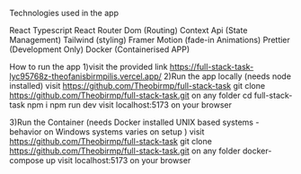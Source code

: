 Technologies used in the app

React
Typescript
React Router Dom (Routing)
Context Api (State Management)
Tailwind (styling)
Framer Motion (fade-in Animations)
Prettier (Development Only)
Docker (Containerised APP)

How to run the app
1)visit the provided link
https://full-stack-task-lyc95768z-theofanisbirmpilis.vercel.app/
2)Run the app locally (needs node installed)
visit https://github.com/Theobirmp/full-stack-task
git clone https://github.com/Theobirmp/full-stack-task.git on any folder
cd full-stack-task
npm i
npm run dev
visit localhost:5173 on your browser

3)Run the Container (needs Docker installed UNIX based systems - behavior on Windows systems varies on setup )
visit https://github.com/Theobirmp/full-stack-task
git clone https://github.com/Theobirmp/full-stack-task.git on any folder
docker-compose up
visit localhost:5173 on your browser
